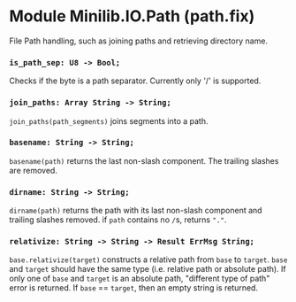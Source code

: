 # Module Minilib.IO.Path (path.fix)

File Path handling, such as joining paths and retrieving directory name.

### `is_path_sep: U8 -> Bool;`

Checks if the byte is a path separator. Currently only '/' is supported.

### `join_paths: Array String -> String;`

`join_paths(path_segments)` joins segments into a path.

### `basename: String -> String;`

`basename(path)` returns the last non-slash component. The trailing slashes are removed.

### `dirname: String -> String;`

`dirname(path)` returns the path with its last non-slash component and trailing slashes removed.
if `path` contains no `/`s, returns `"."`.

### `relativize: String -> String -> Result ErrMsg String;`

`base.relativize(target)` constructs a relative path from `base` to `target`.
`base` and `target` should have the same type (i.e. relative path or absolute path).
If only one of `base` and `target` is an absolute path, "different type of path" error is returned.
If `base` == `target`, then an empty string is returned.

